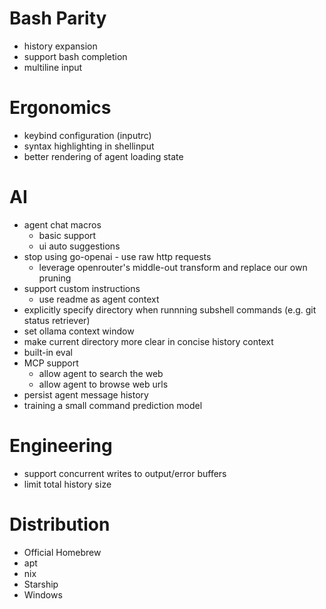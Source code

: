 # Bash Parity

- history expansion
- support bash completion
- multiline input

# Ergonomics

- keybind configuration (inputrc)
- syntax highlighting in shellinput
- better rendering of agent loading state

# AI

- agent chat macros
  - basic support
  - ui auto suggestions
- stop using go-openai - use raw http requests
  - leverage openrouter's middle-out transform and replace our own pruning
- support custom instructions
  - use readme as agent context
- explicitly specify directory when runnning subshell commands (e.g. git status retriever)
- set ollama context window
- make current directory more clear in concise history context
- built-in eval
- MCP support
  - allow agent to search the web
  - allow agent to browse web urls
- persist agent message history
- training a small command prediction model

# Engineering

- support concurrent writes to output/error buffers
- limit total history size

# Distribution

- Official Homebrew
- apt
- nix
- Starship
- Windows

